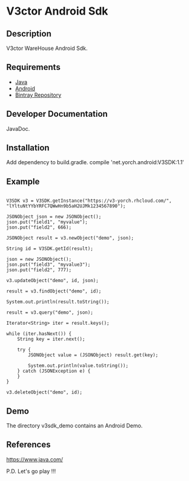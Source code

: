 # V3ctor Android Sdk #

## Description ##
V3ctor WareHouse Android Sdk.

## Requirements ##
* [Java](https://www.java.com/es/download/)
* [Android](https://es.wikipedia.org/wiki/Android)
* [Bintray Repository](https://bintray.com/yorch81/maven/V3SDK_4_Android)

## Developer Documentation ##
JavaDoc.

## Installation ##
Add dependency to build.gradle.
	compile 'net.yorch.android:V3SDK:1.1'

## Example ##
~~~

V3SDK v3 = V3SDK.getInstance("https://v3-yorch.rhcloud.com/", "lYltuNtYYbYRFC7QWwHn9b5aH2UJMk1234567890");
                
JSONObject json = new JSONObject();
json.put("field1", "myvalue");
json.put("field2", 666);

JSONObject result = v3.newObject("demo", json);

String id = V3SDK.getId(result);

json = new JSONObject();
json.put("field3", "myvalue3");
json.put("field2", 777);

v3.updateObject("demo", id, json);

result = v3.findObject("demo", id);

System.out.println(result.toString());

result = v3.query("demo", json);

Iterator<String> iter = result.keys();

while (iter.hasNext()) {
    String key = iter.next();
    
    try {
        JSONObject value = (JSONObject) result.get(key);
        
        System.out.println(value.toString());
    } catch (JSONException e) {
    }
}

v3.deleteObject("demo", id);

~~~

## Demo ##
The directory v3sdk_demo contains an Android Demo.

## References ##
https://www.java.com/

P.D. Let's go play !!!







